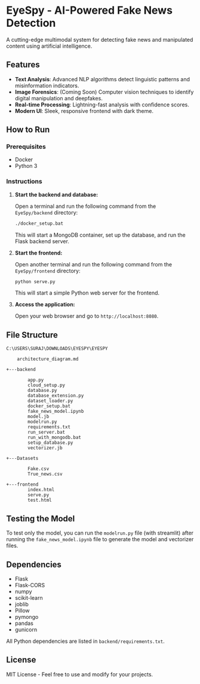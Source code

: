 # EyeSpy - AI-Powered Fake News Detection

A cutting-edge multimodal system for detecting fake news and manipulated content using artificial intelligence.

## Features

- **Text Analysis**: Advanced NLP algorithms detect linguistic patterns and misinformation indicators.
- **Image Forensics**: (Coming Soon) Computer vision techniques to identify digital manipulation and deepfakes.
- **Real-time Processing**: Lightning-fast analysis with confidence scores.
- **Modern UI**: Sleek, responsive frontend with dark theme.

## How to Run

### Prerequisites

- Docker
- Python 3

### Instructions

1.  **Start the backend and database:**

    Open a terminal and run the following command from the `EyeSpy/backend` directory:

    ```bash
    ./docker_setup.bat
    ```

    This will start a MongoDB container, set up the database, and run the Flask backend server.

2.  **Start the frontend:**

    Open another terminal and run the following command from the `EyeSpy/frontend` directory:

    ```bash
    python serve.py
    ```

    This will start a simple Python web server for the frontend.

3.  **Access the application:**

    Open your web browser and go to `http://localhost:8080`.

## File Structure

```
C:\USERS\SURAJ\DOWNLOADS\EYESPY\EYESPY

    architecture_diagram.md
    
+---backend

        app.py
        cloud_setup.py
        database.py
        database_extension.py
        dataset_loader.py
        docker_setup.bat
        fake_news_model.ipynb
        model.jb
        modelrun.py
        requirements.txt
        run_server.bat
        run_with_mongodb.bat
        setup_database.py
        vectorizer.jb
        
+---Datasets

        Fake.csv
        True_news.csv
        
+---frontend
        index.html
        serve.py
        test.html
```

## Testing the Model

To test only the model, you can run the `modelrun.py` file (with streamlit) after running the `fake_news_model.ipynb` file to generate the model and vectorizer files.

## Dependencies

- Flask
- Flask-CORS
- numpy
- scikit-learn
- joblib
- Pillow
- pymongo
- pandas
- gunicorn

All Python dependencies are listed in `backend/requirements.txt`.

## License

MIT License - Feel free to use and modify for your projects.